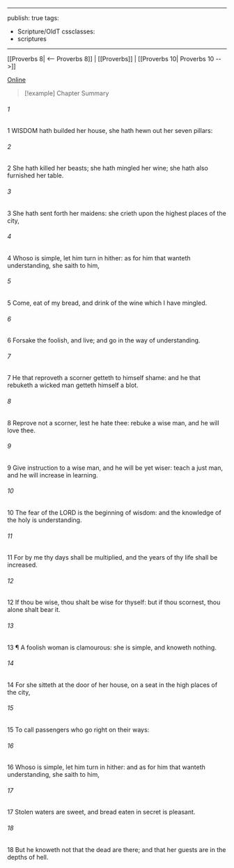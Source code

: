 

---
publish: true
tags:
  - Scripture/OldT
cssclasses:
  - scriptures
---
[[Proverbs 8| <-- Proverbs 8]] | [[Proverbs]] | [[Proverbs 10| Proverbs 10 -->]]

[Online](https://churchofjesuschrist.org/study/scriptures/ot/prov/9?lang=eng)

>[!example] Chapter Summary
>
###### 1
1 WISDOM hath builded her house, she hath hewn out her seven pillars:
###### 2
2 She hath killed her beasts; she hath mingled her wine; she hath also furnished her table.
###### 3
3 She hath sent forth her maidens: she crieth upon the highest places of the city,
###### 4
4 Whoso is simple, let him turn in hither: as for him that wanteth understanding, she saith to him,
###### 5
5 Come, eat of my bread, and drink of the wine which I have mingled.
###### 6
6 Forsake the foolish, and live; and go in the way of understanding.
###### 7
7 He that reproveth a scorner getteth to himself shame: and he that rebuketh a wicked man getteth himself a blot.
###### 8
8 Reprove not a scorner, lest he hate thee: rebuke a wise man, and he will love thee.
###### 9
9 Give instruction to a wise man, and he will be yet wiser: teach a just man, and he will increase in learning.
###### 10
10 The fear of the LORD is the beginning of wisdom: and the knowledge of the holy is understanding.
###### 11
11 For by me thy days shall be multiplied, and the years of thy life shall be increased.
###### 12
12 If thou be wise, thou shalt be wise for thyself: but if thou scornest, thou alone shalt bear it.
###### 13
13 ¶ A foolish woman is clamourous: she is simple, and knoweth nothing.
###### 14
14 For she sitteth at the door of her house, on a seat in the high places of the city,
###### 15
15 To call passengers who go right on their ways:
###### 16
16 Whoso is simple, let him turn in hither: and as for him that wanteth understanding, she saith to him,
###### 17
17 Stolen waters are sweet, and bread eaten in secret is pleasant.
###### 18
18 But he knoweth not that the dead are there; and that her guests are in the depths of hell.



